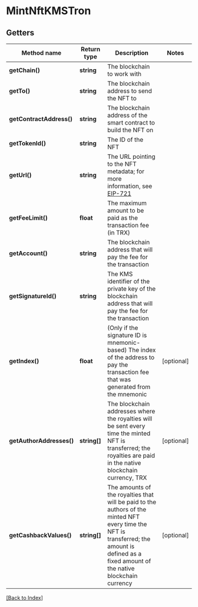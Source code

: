 # MintNftKMSTron

## Getters

Method name | Return type | Description | Notes
------------ | ------------- | ------------- | -------------
**getChain()** | **string** | The blockchain to work with |
**getTo()** | **string** | The blockchain address to send the NFT to |
**getContractAddress()** | **string** | The blockchain address of the smart contract to build the NFT on |
**getTokenId()** | **string** | The ID of the NFT |
**getUrl()** | **string** | The URL pointing to the NFT metadata; for more information, see <a href="https://eips.ethereum.org/EIPS/eip-721#specification" target="_blank">EIP-721</a> |
**getFeeLimit()** | **float** | The maximum amount to be paid as the transaction fee (in TRX) |
**getAccount()** | **string** | The blockchain address that will pay the fee for the transaction |
**getSignatureId()** | **string** | The KMS identifier of the private key of the blockchain address that will pay the fee for the transaction |
**getIndex()** | **float** | (Only if the signature ID is mnemonic-based) The index of the address to pay the transaction fee that was generated from the mnemonic | [optional]
**getAuthorAddresses()** | **string[]** | The blockchain addresses where the royalties will be sent every time the minted NFT is transferred; the royalties are paid in the native blockchain currency, TRX | [optional]
**getCashbackValues()** | **string[]** | The amounts of the royalties that will be paid to the authors of the minted NFT every time the NFT is transferred; the amount is defined as a fixed amount of the native blockchain currency | [optional]

[[Back to Index]](../index.md)
